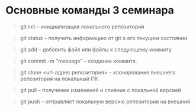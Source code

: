 # Основные команды 3 семинара

> git init – инициализация локального репозитория

> git status – получить информацию от git о его текущем состоянии

> git add – добавить файл или файлы к следующему коммиту

> git commit -m “message” – создание коммита.

> git clone <url-адрес репозитория> – клонирование внешнего репозитория на
локальный ПК

> git pull – получение изменений и слияние с локальной версией

> git push – отправляет локальную версию репозитория на внешний